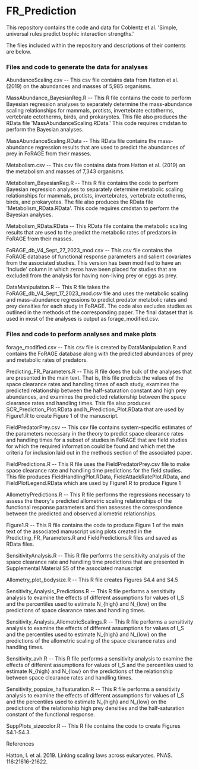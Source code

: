 # FR_Prediction

This repository contains the code and data for Coblentz et al. 'Simple, universal rules predict trophic interaction strengths.'

The files included within the repository and descriptions of their contents are below.

### Files and code to generate the data for analyses

AbundanceScaling.csv -- This csv file contains data from Hatton et al. (2019) on the abundances and masses of 5,985 organisms.

MassAbundance_BayesianReg.R -- This R file contains the code to perform Bayesian regression analyses to separately determine the mass-abundance scaling relationships for mammals, protists, invertebrate ectotherms, vertebrate ectotherms, birds, and prokaryotes. This file also produces the RData file 'MassAbundanceScaling.RData.' This code requires cmdstan to perform the Bayesian analyses.

MassAbundanceScaling.RData -- This RData file contains the mass-abundance regression results that are used to predict the abundances of prey in FoRAGE from their masses.

Metabolism.csv -- This csv file contains data from Hatton et al. (2019) on the metabolism and masses of 7,343 organisms.

Metabolism_BayesianReg.R -- This R file contains the code to perform Bayesian regression analyses to separately determine metabolic scaling relationships for mammals, protists, invertebrates, vertebrate ectotherms, birds, and prokaryotes. The file also produces the RData file 'Metabolism_RData.RData'. This code requires cmdstan to perform the Bayesian analyses.

Metabolism_RData.RData -- This RData file contains the metabolic scaling results that are used to the predict the metabolic rates of predators in FoRAGE from their masses.

FoRAGE_db_V4_Sept_27_2023_mod.csv -- This csv file contains the FoRAGE database of functional response parameters and salient covariates from the associated studies. This version has been modified to have an 'Include' column in which zeros have been placed for studies that are excluded from the analysis for having non-living prey or eggs as prey.

DataManipulation.R -- This R file takes the FoRAGE_db_V4_Sept_17_2023_mod.csv file and uses the metabolic scaling and mass-abundance regressions to predict predator metabolic rates and prey densities for each study in FoRAGE. The code also excludes studies as outlined in the methods of the corresponding paper. The final dataset that is used in most of the analyses is output as forage_modified.csv. 

### Files and code to perform analyses and make plots

forage_modified.csv -- This csv file is created by DataManipulation.R and contains the FoRAGE database along with the predicted abundances of prey and metabolic rates of predators.

Predicting_FR_Parameters.R -- This R file does the bulk of the analyses that are presented in the main text. That is, this file predicts the values of the space clearance rates and handling times of each study, examines the predicted relationship between the half-saturation constant and high prey abundances, and examines the predicted relationship between the space clearance rates and handling times. This file also produces SCR_Prediction_Plot.RData and h_Prediction_Plot.RData that are used by Figure1.R to create Figure 1 of the manuscript.

FieldPredatorPrey.csv -- This csv file contains system-specific estimates of the parameters necessary in the theory to predict space clearance rates and handling times for a subset of studies in FoRAGE that are field studies for which the required information could be found and which met the criteria for inclusion laid out in the methods section of the associated paper. 

FieldPredictions.R -- This R file uses the FieldPredatorPrey.csv file to make space clearance rate and handling time predictions for the field studies. This file produces FieldHandlingPlot.RData, FieldAttackRatePlot.RData, and FieldPlotLegend.RData which are used by Figure1.R to produce Figure 1

AllometryPredictions.R -- This R file performs the regressions necessary to assess the theory's predicted allometric scaling relationships of the functional response parameters and then assesses the correspondence between the predicted and observed allometric relationships.

Figure1.R -- This R file contains the code to produce Figure 1 of the main text of the associated manuscript using plots created in the Predicting_FR_Parameters.R and FieldPredictions.R files and saved as RData files.

SensitivityAnalysis.R -- This R file performs the sensitivity analysis of the space clearance rate and handling time predictions that are presented in Supplemental Material S5 of the associated manuscript

Allometry_plot_bodysize.R -- This R file creates Figures S4.4 and S4.5

Sensitivity_Analysis_Predictions.R -- This R file performs a sensitivity analysis to examine the effects of different assumptions for values of I_S and the percentiles used to estimate N_{high} and N_{low} on the predictions of space clearance rates and handling times.

Sensitivity_Analysis_AllometricScalings.R -- This R file performs a sensitivity analysis to examine the effects of different assumptions for values of I_S and the percentiles used to estimate N_{high} and N_{low} on the predictions of the allometric scaling of the space clearance rates and handling times.

Sensitivity_avh.R -- This R file performs a sensitivity analysis to examine the effects of different assumptions for values of I_S and the percentiles used to estimate N_{high} and N_{low} on the predictions of the relationship between space clearance rates and handling times.

Sensitivity_popsize_halfsaturation.R -- This R file performs a sensitivity analysis to examine the effects of different assumptions for values of I_S and the percentiles used to estimate N_{high} and N_{low} on the predictions of the relationship high prey densities and the half-saturation constant of the functional response.

SuppPlots_sizecolor.R -- This R file contains the code to create Figures S4.1-S4.3.

References

Hatton, I. et al. 2019. Linking scaling laws across eukaryotes. PNAS. 116:21616-21622.





